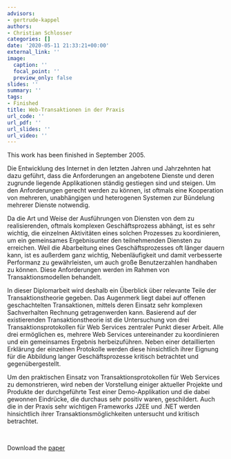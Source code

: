```yaml
---
advisors:
- gertrude-kappel
authors:
- Christian Schlosser
categories: []
date: '2020-05-11 21:33:21+00:00'
external_link: ''
image:
  caption: ''
  focal_point: ''
  preview_only: false
slides: ''
summary: ''
tags:
- Finished
title: Web-Transaktionen in der Praxis
url_code: ''
url_pdf: ''
url_slides: ''
url_video: ''
---
```


This work has been finished in September 2005.

Die Entwicklung des Internet in den letzten Jahren und Jahrzehnten hat dazu geführt, dass die Anforderungen an angebotene Dienste und deren zugrunde liegende Applikationen ständig gestiegen sind und steigen. Um den Anforderungen gerecht werden zu können, ist oftmals eine Kooperation von mehreren, unabhängigen und heterogenen Systemen zur Bündelung mehrerer Dienste notwendig.

Da die Art und Weise der Ausführungen von Diensten von dem zu realisierenden, oftmals komplexen Geschäftsprozess abhängt, ist es sehr wichtig, die einzelnen Aktivitäten eines solchen Prozesses zu koordinieren, um ein gemeinsames Ergebnisunter den teilnehmenden Diensten zu erreichen. Weil die Abarbeitung eines Geschäftsprozesses oft länger dauern kann, ist es außerdem ganz wichtig, Nebenläufigkeit und damit verbesserte Performanz zu gewährleisten, um auch große Benutzerzahlen handhaben zu können. Diese Anforderungen werden im Rahmen von Transaktionsmodellen behandelt.

In dieser Diplomarbeit wird deshalb ein Überblick über relevante Teile der Transaktionstheorie gegeben. Das Augenmerk liegt dabei auf offenen geschachtelten Transaktionen, mittels deren Einsatz sehr komplexen Sachverhalten Rechnung getragenwerden kann. Basierend auf der existierenden Transaktionstheorie ist die Untersuchung von drei Transaktionsprotokollen für Web Services zentraler Punkt dieser Arbeit. Alle drei ermöglichen es, mehrere Web Services untereinander zu koordinieren und ein gemeinsames Ergebnis herbeizuführen. Neben einer detaillierten Erklärung der einzelnen Protokolle werden diese hinsichtlich ihrer Eignung für die Abbildung langer Geschäftsprozesse kritisch betrachtet und gegenübergestellt.

Um den praktischen Einsatz von Transaktionsprotokollen für Web Services zu demonstrieren, wird neben der Vorstellung einiger aktueller Projekte und Produkte der durchgeführte Test einer Demo-Applikation und die dabei gewonnen Eindrücke, die durchaus sehr positiv waren, geschildert. Auch die in der Praxis sehr wichtigen Frameworks J2EE und .NET werden hinsichtlich ihrer Transaktionsmöglichkeiten untersucht und kritisch betrachtet.

&nbsp;

 Download the [paper](https://www.big.tuwien.ac.at/app/uploads/2016/10/Schlosser_paper.pdf)